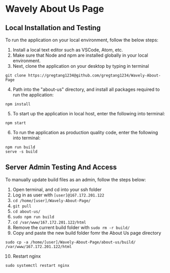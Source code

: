 # Wavely About Us Page

## Local Installation and Testing

To run the application on your local environment, follow the below steps:

1. Install a local text editor such as VSCode, Atom, etc.
2. Make sure that Node and npm are installed globally in your local environment.
3. Next, clone the application on your desktop by typing in terminal

```
git clone https://gregtang1234@github.com/gregtang1234/Wavely-About-Page
```

4. Path into the "about-us" directory, and install all packages required to run the application:

```
npm install
```

5. To start up the application in local host, enter the following into terminal:

```
npm start
```

6. To run the application as production quality code, enter the following into terminal:

```
npm run build
serve -s build
```

## Server Admin Testing And Access

To manually update build files as an admin, follow the steps below:

1. Open terminal, and cd into your ssh folder
2. Log in as user with ```[user]@167.172.201.122```
3. ```cd /home/[user]/Wavely-About-Page/```
4. ```git pull```
5. ```cd about-us/```
6. ```sudo npm run build```
7. ```cd /var/www/167.172.201.122/html```
8. Remove the current build folder with ```sudo rm -r build/```
9. Copy and paste the new build folder fomr the About Us page directory
```
sudo cp -a /home/[user]/Wavely-About-Page/about-us/build/ /var/www/167.172.201.122/html
```
10. Restart nginx
```
sudo systemctl restart nginx
```
